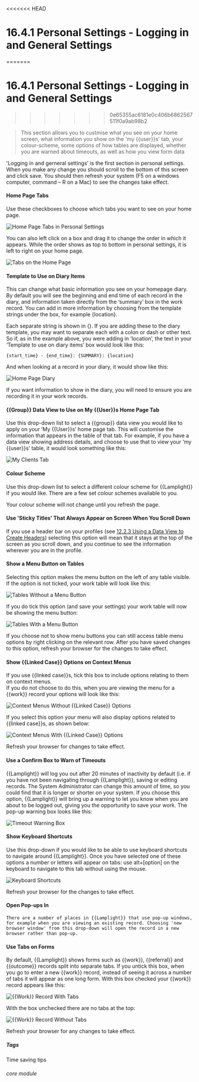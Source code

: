 <<<<<<< HEAD
# 16.4.1 <i class="fas fa-tools"></i> Personal Settings - Logging in and General Settings
=======
# 16.4.1 Personal Settings - Logging in and General Settings
>>>>>>> 0e65355ac6181e0c406b6862567511f0a9ab98b2

> This section allows you to custmise what you see on your home screen, what information you show on the 'my {{user}}s' tab, your colour-scheme, some options of how tables are displayed, whether you are warned about timeouts, as well as how you view form data



'Logging in and gerneral settings' is the first section in personal settings. When you make any change you should scroll to the bottom of this screen and click save. You should then refresh your system (F5 on a windows computer, command – R on a Mac) to see the changes take effect.

#### Home Page Tabs

   Use these checkboxes to choose which tabs you want to see on your home page. 

   ![Home Page Tabs in Personal Settings](16.4.1a.png)
    
   You can also left click on a box and drag it to change the order in which it appears. While the order shows as top to bottom in personal settings, it is left to right on your home page. 
   
   ![Tabs on the Home Page](16.4.1b.png)

#### Template to Use on Diary Items

   This can change what basic information you see on your homepage diary. By default you will see the beginning and end time of each record in the diary, and information taken directly from the ‘summary’ box in the work record. You can add in more information by choosing from the template strings under the box, for example {location}. 

   Each separate string is shown in {}. If you are adding these to the diary template, you may want to separate each with a colon or dash or other text. So if, as in the example above, you were adding in ‘location’, the text in your ‘Template to use on diary items’ box would look like this:
   
<code>{start_time} - {end_time}:  {SUMMARY}: {location}</code>

   And when looking at a record in your diary, it would show like this:

   ![Home Page Diary](16.4.1c.png)

   If you want information to show in the diary, you will need to ensure you are recording it in your work records. 

#### {{Group}} Data View to Use on My {{User}}s Home Page Tab

   Use this drop-down list to select a {{group}} data view you would like to apply on your ‘My {{User}}s’ home page tab. This will customise the information that appears in the table of that tab. 
   For example, if you have a data view showing address details, and choose to use that to view your ‘my {{user}}s’ table, it would look something like this:

   ![My Clients Tab](16.4.1d.png)

#### Colour Scheme

   Use this drop-down list to select a different colour scheme for {{Lamplight}} if you would like. There are a few set colour schemes available to you.  

   Your colour scheme will not change until you refresh the page.

#### Use 'Sticky Titles' That Always Appear on Screen When You Scroll Down

   If you use a header bar on your profiles (see [12.2.3 Using a Data View to Create Headers](/help/index/p/12.2.3)) selecting this option will mean that it stays at the top of the screen as you scroll down, and you continue to see the information wherever you are in the profile.

#### Show a Menu Button on Tables

   Selecting this option makes the menu button on the left of any table visible.
   If the option is not ticked, your work table will look like this:

  ![Tables Without a Menu Button](16.4.1e.png)

   If you do tick this option (and save your settings) your work table will now be showing the menu button:

  ![Tables With a Menu Button](16.4.1f.png)

   If you choose not to show menu buttons you can still access table menu options by right clicking on the relevant row.
   After you have saved changes to this option, refresh your browser for the changes to take effect.

#### Show {{Linked Case}} Options on Context Menus

   If you use {{linked case}}s, tick this box to include options relating to them on context menus.  
   If you do not choose to do this, when you are viewing the menu for a {{work}} record your options will look like this:

   ![Context Menus Without {{Linked Case}} Options](16.4.1g.png)

   If you select this option your menu will also display options related to {{linked case}}s, as shown below: 

   ![Context Menus With {{Linked Case}} Options](16.4.1h.png)

   Refresh your browser for changes to take effect.

#### Use a Confirm Box to Warn of Timeouts

   {{Lamplight}} will log you out after 20 minutes of inactivity by default (i.e. if you have not been navigating through {{Lamplight}}, saving or editing records. The System Administrator can change this amount of time, so you could find that it is longer or shorter on your system. If you choose this option, {{Lamplight}} will bring up a warning to let you know when you are about to be logged out, giving you the opportunity to save your work. The pop-up warning box looks like this:

   ![Timeout Warning Box](16.4.1i.png)
 
#### Show Keyboard Shortcuts

   Use this drop-down if you would like to be able to use keyboard shortcuts to navigate around {{Lamplight}}. Once you have selected one of these options a number or letters will appear on tabs: use alt+[option] on the keyboard to navigate to this tab without using the mouse.
 
   ![Keyboard Shortcuts](16.4.1j.png)
 
   Refresh your browser for the changes to take effect.
   

#### Open Pop-ups In
 
    There are a number of places in {{Lamplight}} that use pop-up windows, for example when you are viewing an existing record. Choosing 'new browser window' from this drop-down will open the record in a new browser rather than pop-up. 

#### Use Tabs on Forms

   By default, {{Lamplight}} shows forms such as {{work}}, {{referral}} and {{outcome}} records split into separate tabs. If you untick this box, when you go to enter a new {{work}} record, instead of seeing it across a number of tabs it will appear as one long form.
With this box checked your {{work}} record appears like this:

   ![{{Work}} Record With Tabs](16.4.1k.png)

   With the box unchecked there are no tabs at the top:

   ![{{Work}} Record Without Tabs](16.4.1l.png)

   Refresh your browser for any changes to take effect.


##### Tags
Time saving tips

###### core module
